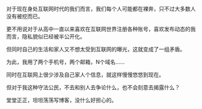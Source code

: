 对于现在身处互联网时代的我们而言，我们每个人可能都在裸奔，只不过大多数人没有被挖而已。

更不用说对于从高中一直以来喜欢在互联网世界注册各种账号，喜欢发布动态的我而言，隐私貌似已经被半公开化。

但同时自己的生活和家人又不想太受到互联网的曝光，这就变成了一组矛盾。

为此，我用了两个手机号，两个邮箱，N个域名……

同时在互联网上很少涉及自己家人个信息，就这样慢慢悠悠到现在。

但对于我这种守法公民，不去和别人去争论什么，也不会刻意去揭露什么？

堂堂正正，坦坦荡荡写博客，没什么好担心的。